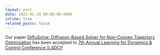 ```yaml
---
layout: post
date: 2025-02-28 00:00:00-0000
inline: true
related_posts: false
---
```


Our paper [DiffuSolve: Diffusion-Based Solver for Non-Convex Trajectory Optimization](https://arxiv.org/pdf/2403.05571) has been accepted to [7th Annual Learning for Dynamics & Control Conference (L4DC)](https://sites.google.com/umich.edu/l4dc2025/)!
